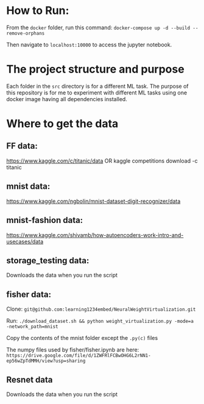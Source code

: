 # How to Run:

From the `docker` folder, run this command:
`docker-compose up -d --build --remove-orphans`

Then navigate to `localhost:10000` to access the jupyter notebook.

# The project structure and purpose

Each folder in the `src` directory is for a different ML task.
The purpose of this repository is for me to experiment with different ML tasks using one docker image having all dependencies installed.

# Where to get the data

## FF data:

https://www.kaggle.com/c/titanic/data
OR
kaggle competitions download -c titanic

## mnist data:

https://www.kaggle.com/ngbolin/mnist-dataset-digit-recognizer/data


## mnist-fashion data:

https://www.kaggle.com/shivamb/how-autoencoders-work-intro-and-usecases/data


## storage_testing data:

Downloads the data when you run the script


## fisher data:

Clone: `git@github.com:learning1234embed/NeuralWeightVirtualization.git`

Run: `./download_dataset.sh && python weight_virtualization.py -mode=a -network_path=mnist`

Copy the contents of the mnist folder except the `.py(c)` files

The numpy files used by fisher/fisher.ipynb are here: `https://drive.google.com/file/d/1ZWFRlFCBwOHG6L2rNN1-ep56wZpTdMMH/view?usp=sharing`


## Resnet data

Downloads the data when you run the script
